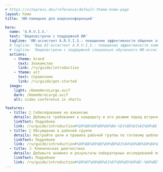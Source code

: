 ```yaml
---
# https://vitepress.dev/reference/default-theme-home-page
layout: home
title: 'ИИ-помощник для видеоконференций'

hero:
  name: 'A.R.V.I.S.'
  text: 'Видеовстречи с поддержкой ИИ'
  tagline: 'ИИ-ассистент A.R.V.I.S.: повышение эффективности общения за счет непрерывного обучения ИИ во время ваших встреч.'
  # tagline: 'Ваш AI-ассистент A.R.V.I.S.: повышение эффективности коммуникации, оптимизируя время и ресурсы вашей команды.'
  # tagline: 'Видеовстречи с поддержкой специально обученного ИИ-ассистента'
  actions:
    - theme: brand
      text: Знакомство
      link: /ru/guide/introduction
    - theme: alt
      text: Справочник
      link: /ru/guide/get-started
  image:
    light: /HomeHeroLarge.avif
    dark: /HomeHeroLarge.avif
    alt: video conference in shorts

features:
  - title: 🔎 Собеседование на вакансию
    details: Добавьте требования к кандидату и его резюме перед встречей. Оценивайте соответствие вакансии при общении с кандидатом.
    linkText: Подробнее
    link: /ru/guide/introduction#%D0%BA%D0%B0%D0%BA-%D1%8D%D1%82%D0%BE-%D1%80%D0%B0%D0%B1%D0%BE%D1%82%D0%B0%D0%B5%D1%82.md
  - title: 💬 Обсуждение в рабочей группе
    details: Настройте цели и правила рабочей группы по готовому шаблону. Arvis поможет соблюдать правила и вынудит стремиться к достижению поставленных целей.
    linkText: Подробнее
    link: /ru/guide/introduction#%D0%BA%D0%BE%D0%BD%D1%84%D0%B8%D0%B4%D0%B5%D0%BD%D1%86%D0%B8%D0%B0%D0%BB%D1%8C%D0%BD%D0%BE%D1%81%D1%82%D1%8C-%D0%B2%D0%B0%D1%88%D0%B8%D1%85-%D0%B4%D0%B0%D0%BD%D0%BD%D1%8B%D1%85.md
  - title: 🩺 Клиническая диагностика
    details: Добавьте анамнез и результаты лабораторных исследований перед приемом пациента. Оценивайте характер заболевания при общении с ним.
    linkText: Подробнее
    link: /ru/guide/introduction#%D0%B7%D0%B0%D1%87%D0%B5%D0%BC-%D0%BE%D1%82%D0%BA%D0%B0%D0%B7%D1%8B%D0%B2%D0%B0%D1%82%D1%8C%D1%81%D1%8F-%D0%BE%D1%82-zoom.md
---
```

